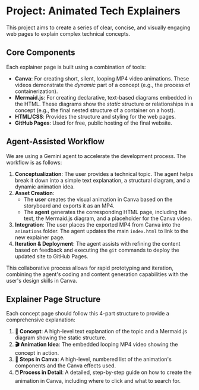# Project: Animated Tech Explainers

This project aims to create a series of clear, concise, and visually engaging web pages to explain complex technical concepts.

## Core Components

Each explainer page is built using a combination of tools:

-   **Canva**: For creating short, silent, looping MP4 video animations. These videos demonstrate the *dynamic* part of a concept (e.g., the process of containerization).
-   **Mermaid.js**: For creating declarative, text-based diagrams embedded in the HTML. These diagrams show the *static* structure or relationships in a concept (e.g., the final nested structure of a container on a host).
-   **HTML/CSS**: Provides the structure and styling for the web pages.
-   **GitHub Pages**: Used for free, public hosting of the final website.

## Agent-Assisted Workflow

We are using a Gemini agent to accelerate the development process. The workflow is as follows:

1.  **Conceptualization**: The user provides a technical topic. The agent helps break it down into a simple text explanation, a structural diagram, and a dynamic animation idea.
2.  **Asset Creation**:
    *   The **user** creates the visual animation in Canva based on the storyboard and exports it as an MP4.
    *   The **agent** generates the corresponding HTML page, including the text, the Mermaid.js diagram, and a placeholder for the Canva video.
3.  **Integration**: The user places the exported MP4 from Canva into the `animations` folder. The agent updates the main `index.html` to link to the new explainer page.
4.  **Iteration & Deployment**: The agent assists with refining the content based on feedback and executing the `git` commands to deploy the updated site to GitHub Pages.

This collaborative process allows for rapid prototyping and iteration, combining the agent's coding and content generation capabilities with the user's design skills in Canva.

## Explainer Page Structure

Each concept page should follow this 4-part structure to provide a comprehensive explanation:

1.  **🧠 Concept**: A high-level text explanation of the topic and a Mermaid.js diagram showing the static structure.
2.  **🎬 Animation Idea**: The embedded looping MP4 video showing the concept in action.
3.  **📝 Steps in Canva**: A high-level, numbered list of the animation's components and the Canva effects used.
4.  **🖱️ Process in Detail**: A detailed, step-by-step guide on how to create the animation in Canva, including where to click and what to search for.
